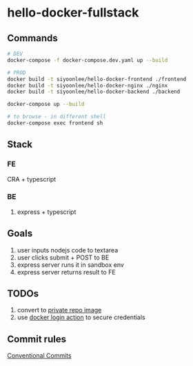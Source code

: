 # hello-docker-fullstack

## Commands

```sh
# DEV
docker-compose -f docker-compose.dev.yaml up --build

# PROD
docker build -t siyoonlee/hello-docker-frontend ./frontend
docker build -t siyoonlee/hello-docker-nginx ./nginx
docker build -t siyoonlee/hello-docker-backend ./backend

docker-compose up --build

# to browse - in different shell
docker-compose exec frontend sh
```

## Stack

### FE

CRA + typescript

### BE

1. express + typescript

## Goals

1. user inputs nodejs code to textarea
2. user clicks submit + POST to BE
3. express server runs it in sandbox env
4. express server returns result to FE

## TODOs

1. convert to [private repo image](https://docs.aws.amazon.com/elasticbeanstalk/latest/dg/single-container-docker-configuration.html#single-container-docker-configuration-dc)
2. use [docker login action](https://github.com/docker/login-action/tree/v3/) to secure credentials

## Commit rules

[Conventional Commits](https://www.conventionalcommits.org/en/v1.0.0/)
